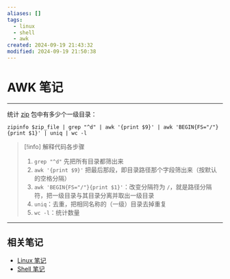 ```yaml
---
aliases: []
tags:
  - linux
  - shell
  - awk
created: 2024-09-19 21:43:32
modified: 2024-09-19 21:50:38
---
```


# AWK 笔记

---

统计 [zip](Linux_Note.md#zip) 包中有多少个一级目录：

```shell
zipinfo $zip_file | grep "^d" | awk '{print $9}' | awk 'BEGIN{FS="/"}{print $1}' | uniq | wc -l
```

> [!info] 解释代码各步骤
> 
> 1. `grep "^d"` 先把所有目录都筛出来
> 2. `awk '{print $9}'` 把最后那段，即目录路径那个字段筛出来（按默认的空格分隔）
> 3. `awk 'BEGIN{FS="/"}{print $1}'`：改变分隔符为 `/`，就是路径分隔符，把一级目录与其目录分离并取出一级目录
> 4. `uniq`：去重，把相同名称的（一级）目录去掉重复
> 5. `wc -l`：统计数量

---

## 相关笔记

* [Linux 笔记](Linux_Note.md)
* [Shell 笔记](Shell/Shell_Note.md)

